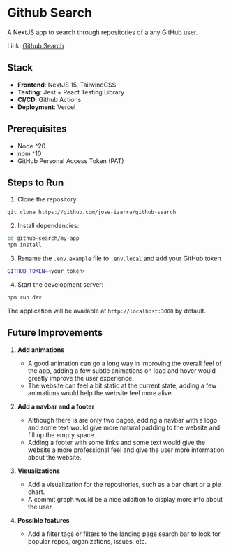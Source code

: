 # Github Search

A NextJS app to search through repositories of a any GitHub user.

Link: [Github Search](https://github-search-seven-alpha.vercel.app/)

## Stack

- **Frontend**: NextJS 15, TailwindCSS
- **Testing**: Jest + React Testing Library
- **CI/CD**: Github Actions
- **Deployment**: Vercel

## Prerequisites

- Node ^20
- npm ^10
- GitHub Personal Access Token (PAT)

## Steps to Run

1. Clone the repository:

```bash
git clone https://github.com/jose-izarra/github-search
```

2. Install dependencies:

```bash
cd github-search/my-app
npm install
```

3. Rename the `.env.example` file to `.env.local` and add your GitHub token

```bash
GITHUB_TOKEN=<your_token>
```

4. Start the development server:

```bash
npm run dev
```

The application will be available at `http://localhost:3000` by default.

## Future Improvements

1. **Add animations**
    - A good animation can go a long way in improving the overall feel of the app, adding a few subtle animations on load and hover would greatly improve the user experience.
    - The website can feel a bit static at the current state, adding a few animations would help the website feel more alive.

2. **Add a navbar and a footer**
    - Although there is are only two pages, adding a navbar with a logo and some text would give more natural padding to the website and fill up the empty space.
    - Adding a footer with some links and some text would give the website a more professional feel and give the user more information about the website.

3. **Visualizations**
    - Add a visualization for the repositories, such as a bar chart or a pie chart.
    - A commit graph would be a nice addition to display more info about the user.

4. **Possible features**
    - Add a filter tags or filters to the landing page search bar to look for popular repos, organizations, issues, etc.
